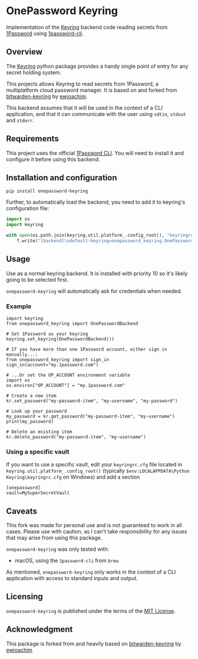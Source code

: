 # OnePassword Keyring

Implementation of the [Keyring](https://pypi.org/project/keyring/) backend code reading secrets from [1Password](https://1password.com) using [1password-cli](https://developer.1password.com/docs/cli/get-started/).

## Overview

The [Keyring](https://pypi.org/project/keyring/) python package provides a handy single point of entry for any secret holding system.

This projects allows Keyring to read secrets from 1Password, a multiplatform cloud password manager. It is based on and forked from [bitwarden-keyring](https://github.com/ewjoachim/bitwarden-keyring) by [ewjoachim](https://github.com/ewjoachim).

This backend assumes that it will be used in the context of a CLI application, and that it can communicate with the user using `sdtin`, `stdout` and `stderr`.

## Requirements

This project uses the official [1Password CLI](https://developer.1password.com/docs/cli/get-started/). You will need to install it and configure it before using this backend.

## Installation and configuration

```
pip install onepassword-keyring
```

Further, to automatically load the backend, you need to add it to keyring's configuration file:
```python
import os
import keyring

with open(os.path.join(keyring.util.platform_.config_root(), "keyringrc.cfg"), "w") as f:
    f.write("[backend]\ndefault-keyring=onepassword_keyring.OnePasswordBackend")
```

## Usage

Use as a normal keyring backend. It is installed with priority 10 so it's likely going to be selected
first.

`onepassword-keyring` will automatically ask for credentials when needed.

### Example
```
import keyring
from onepassword_keyring import OnePasswordBackend

# Set 1Password as your keyring
keyring.set_keyring(OnePasswordBackend())

# If you have more than one 1Password account, either sign in manually...:
from onepassword_keyring import sign_in
sign_in(account="my.1password.com")

# ...Or set the OP_ACCOUNT environment variable
import os
os.environ["OP_ACCOUNT"] = "my.1password.com"

# Create a new item
kr.set_password("my-password-item", "my-username", "my-password")

# Look up your password
my_password = kr.get_password("my-password-item", "my-username")
print(my_password)

# Delete an existing item
kr.delete_password("my-password-item", "my-username")
```

### Using a specific vault
If you want to use a specific vault, edit your `keyringrc.cfg` file located in `keyring.util.platform_.config_root()` (typically `$env:LOCALAPPDATA\Python Keyring\keyringrc.cfg` on Windows) and add a section

```
[onepassword]
vault=MySuperSecretVault
```

## Caveats

This fork was made for personal use and is not guaranteed to work in all cases. Please use with caution, as I can't take responsibility for any issues that may arise from using this package.

`onepassword-keyring` was only tested with:
- macOS, using the `1password-cli` from `brew`

As mentioned, `onepassword-keyring` only works in the context of a CLI application with access to standard inputs and output.

## Licensing

`onepassword-keyring` is published under the terms of the [MIT License](LICENSE.md).

## Acknowledgment

This package is forked from and heavily based on [bitwarden-keyring](https://github.com/ewjoachim/bitwarden-keyring) by [ewjoachim](https://github.com/ewjoachim)
